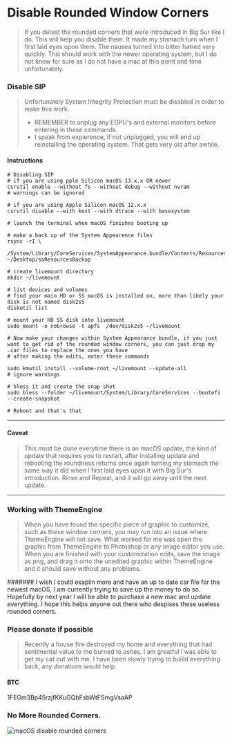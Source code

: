 # Disable Rounded Window Corners
>If you detest the rounded corners that were introduced in Big Sur like I do. This will help you disable them. It made my stomach turn when I first laid eyes upon them. The nausea turned into bitter hatred very quickly.
> This should work with the newer operating system,  but I do not know for sure as I do not have a mac at this point and time unfortunately.

### Disable SIP
> Unfortunately System Integrity Protection must be disabled in order to make this work.
> * REMEMBER to unplug any EGPU's and external monitors before entering in these commands.
> * I speak from expierence, if not unplugged, you will end up reinstalling the operating system. That gets very old after awhile.

#### Instructions
```
# Disabling SIP
# if you are using pple Silicon macOS 13.x.x OR newer
csrutil enable --without fs --without debug --without nvram
# warnings can be ignored

# if you are using Apple Silicon macOS 12.x.x
csrutil disable --with kext --with dtrace --with basesystem

# launch the terminal when macOS finishes booting up

# make a back up of the System Appearence files
rsync -rI \
    /System/Library/CoreServices/SystemAppearance.bundle/Contents/Resources/  ~/Desktop/saResourcesBackup

# create livemount directory
mkdir ~/livemount

# list devices and volumes
# find your main HD or SS macOS is installed on, more than likely your disk is not named disk2s5
diskutil list

# mount your HD SS disk into livemount
sudo mount -o nobrowse -t apfs  /dev/disk2s5 ~/livemount

# Now make your changes within System Appearance bundle, if you just want to get rid of the rounded window corners, you can just drop my .car files to replace the ones you have
# after making the edits, enter these commands

sudo kmutil install --volume-root ~/livemount --update-all
# ignore warnings

# bless it and create the snap shot
sudo bless --folder ~/livemount/System/Library/CoreServices --bootefi --create-snapshot

# Reboot and that's that
```
---  
#### Caveat  
> This must be done everytime there is an macOS update, the kind of update that requires you to restart, after installing update and rebooting the roundness returns once again turning my stomach the same way it did when I first laid eyes upon it with Big Sur's introduction. 
> Rinse and Repeat, and it will go away until the next update.
---   
### Working with ThemeEngine   
> When you have found the specific piece of graphic to customize, such as these window corners, you may run into an issue where ThemeEngine will not save. What worked for me was open the graphic from ThemeEngine to Photoshop or any image editor you use. When you are finished with your customization edits, save the image as png, and drag it onto the unedited graphic within ThemeEngine and it should save without any problems. 

####### I wish I could exaplin more and have an up to date car file for the newest macOS, I am currently trying to save up the money to do so. Hopefully by next year I will be able to purchase a new mac and update everything. I hope this helps anyone out there who despises these useless rounded corners.

### Please donate if possible
> Recently a house fire destroyed my home and everything that had sentimental value to me burned to ashes, I am greatful I was able to get my cat out with me. I have been slowly trying to buiild everything back, any donations would help.
#### BTC
1FEGm3Bp45rzjfKKuGQbFsbWtFSmgVsaAP

### No More Rounded Corners.
![macOS disable rounded corners](./images/NoMoreRoundedCorners.png)
